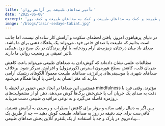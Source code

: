 ```yaml
---
title: 'تأثیر صداهای طبیعت بر آرامش روان'
date: '2025-06-08'
excerpt: 'توضیح درباره تاثیر صداهای طبیعت و کمک به آرامش انسا صداهای طبیعت و کمک به صداهای طبیعت و کمک به صداهای طبیعت و کمک بهن'
image: '/blogs/tasir-sedaye-tabiat.jpg'
---
```


در دنیای پرهیاهوی امروز، یافتن لحظه‌ای سکوت و آرامش کار ساده‌ای نیست. اما جالب است بدانیم که طبیعت با صدای خاص خود، می‌تواند یک پناهگاه ذهنی برای ما باشد. صدای باد میان درختان، زمزمه‌ی آرام رودخانه، یا آواز پرندگان در یک صبح زود، همگی تاثیر عمیقی بر وضعیت روانی ما دارند.

مطالعات علمی نشان داده‌اند که گوش‌دادن به صداهای طبیعی می‌تواند باعث کاهش ضربان قلب، کاهش سطح هورمون استرس (کورتیزول) و افزایش تمرکز شود. برخلاف صداهای شهری یا موسیقی‌های پرانرژی، صداهای طبیعت معمولاً الگوهای ریتمیک آرامی دارند که مغز انسان به راحتی با آن‌ها همگام می‌شود.

همچنین، این صداها در ایجاد حس حضور در لحظه یا mindfulness مؤثرند. وقتی فرد با دقت به صدای یک جریان آب یا خش‌خش برگ‌ها گوش می‌دهد، ذهن او از مشغولیت‌های روزمره فاصله می‌گیرد و به نوعی مراقبه‌ی طبیعی دست می‌یابد.

پس اگر به دنبال راهی ساده و مؤثر برای کاهش اضطراب و رسیدن به آرامش هستید، کافی‌ست برای چند دقیقه در روز به صداهای طبیعت گوش دهید — چه از طریق یک پیاده‌روی در پارک و چه با استفاده از یک پلتفرم آنلاین پخش صداهای طبیعی...

